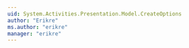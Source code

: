 ```yaml
---
uid: System.Activities.Presentation.Model.CreateOptions
author: "Erikre"
ms.author: "erikre"
manager: "erikre"
---
```

